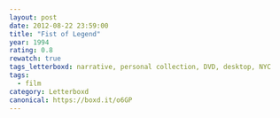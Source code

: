 ```yaml
---
layout: post 
date: 2012-08-22 23:59:00
title: "Fist of Legend"
year: 1994
rating: 0.8
rewatch: true
tags_letterboxd: narrative, personal collection, DVD, desktop, NYC
tags:
  - film
category: Letterboxd
canonical: https://boxd.it/o6GP
---
```

